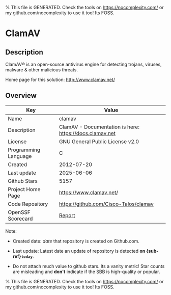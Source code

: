
% This file is GENERATED. Check the tools on https://nocomplexity.com/ or my github.com/nocomplexity to use it too! Its FOSS. 

# ClamAV

## Description 

ClamAV® is an open-source antivirus engine for detecting trojans, viruses, malware & other malicious threats.

Home page for this solution: http://www.clamav.net/ 

## Overview 

| Key | Value |
| --- | --- |
| Name | clamav |
| Description | ClamAV - Documentation is here: https://docs.clamav.net |
| License | GNU General Public License v2.0 |
| Programming Language | C |
| Created | 2012-07-20 |
| Last update | 2025-06-06 |
| Github Stars | 5157 |
| Project Home Page | https://www.clamav.net/ |
| Code Repository | https://github.com/Cisco-Talos/clamav |
| OpenSSF Scorecard | [Report](https://securityscorecards.dev/viewer/?uri=github.com/Cisco-Talos/clamav) |

Note:
 - Created date: *date* that repository is created on Github.com. 

- Last update: Latest date an update of repository is detected **on {sub-ref}`today`**. 

- Do not attach much value to github stars. Its a vanity metric! Star counts are misleading and 
**don't** indicate if the SBB is high-quality or popular.

% This file is GENERATED. Check the tools on https://nocomplexity.com/ or my github.com/nocomplexity to use it too! Its FOSS. 


